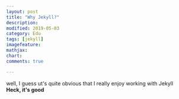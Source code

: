 ```yaml
---
layout: post
title: "Why Jekyll?"
description:
modified: 2019-05-03
category: Edu
tags: [jekyll]
imagefeature:
mathjax:
chart:
comments: true

---
```

 well, I guess ut's quite obvious that I really enjoy working with Jekyll   
**Heck, it's good**
